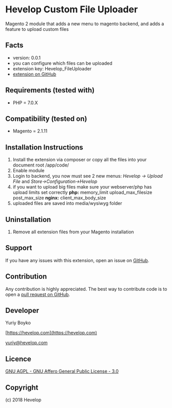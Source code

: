 Hevelop Custom File Uploader
=====================

Magento 2 module that adds a new menu to magento backend, and adds a feature to upload custom files


Facts
-----
- version: 0.0.1
- you can configure which files can be uploaded
- extension key: Hevelop_FileUploader
- [extension on GitHub](https://github.com/Hevelop/module-file-uploader)

Requirements (tested with)
------------
- PHP = 7.0.X

Compatibility (tested on)
-------------
- Magento = 2.1.11

Installation Instructions
-------------------------
1. Install the extension via composer or copy all the files into your document root /app/code/
2. Enable module
3. Login to backend, you now must see 2 new menus: _Hevelop -> Upload File_ and _Store->Configuration->Hevelop_
4. if you want to upload big files make sure your webserver/php has upload limits set correctly **php:** memory_limit  upload_max_filesize post_max_size **nginx:** client_max_body_size
5. uploaded files are saved into media/wysiwyg folder

Uninstallation
--------------
1. Remove all extension files from your Magento installation

Support
-------
If you have any issues with this extension, open an issue on [GitHub](https://github.com/Hevelop/module-file-uploader/issues).

Contribution
------------
Any contribution is highly appreciated. The best way to contribute code is to open a [pull request on GitHub](https://help.github.com/articles/using-pull-requests).

Developer
---------
Yuriy Boyko

[https://hevelop.com](https://hevelop.com)

yuriy@hevelop.com


Licence
-------
[GNU AGPL - GNU Affero General Public License - 3.0](https://www.gnu.org/licenses/agpl-3.0.en.html)

Copyright
---------
(c) 2018 Hevelop